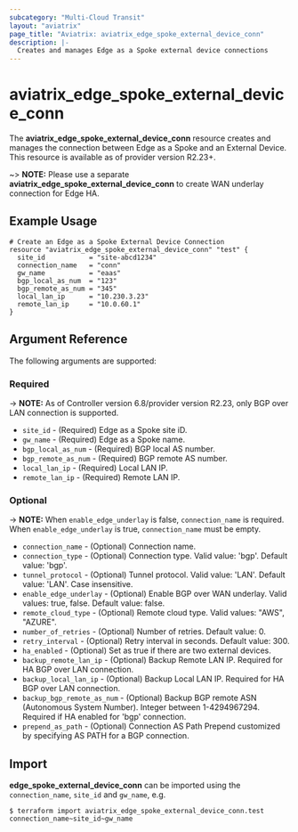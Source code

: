 ```yaml
---
subcategory: "Multi-Cloud Transit"
layout: "aviatrix"
page_title: "Aviatrix: aviatrix_edge_spoke_external_device_conn"
description: |-
  Creates and manages Edge as a Spoke external device connections
---
```


# aviatrix_edge_spoke_external_device_conn

The **aviatrix_edge_spoke_external_device_conn** resource creates and manages the connection between Edge as a Spoke and an External Device. This resource is available as of provider version R2.23+.

~> **NOTE:** Please use a separate **aviatrix_edge_spoke_external_device_conn** to create WAN underlay connection for Edge HA.

## Example Usage

```hcl
# Create an Edge as a Spoke External Device Connection
resource "aviatrix_edge_spoke_external_device_conn" "test" {
  site_id           = "site-abcd1234"
  connection_name   = "conn"
  gw_name           = "eaas"
  bgp_local_as_num  = "123"
  bgp_remote_as_num = "345"
  local_lan_ip      = "10.230.3.23"
  remote_lan_ip     = "10.0.60.1"
}
```

## Argument Reference

The following arguments are supported:

### Required

-> **NOTE:** As of Controller version 6.8/provider version R2.23, only BGP over LAN connection is supported.

* `site_id` - (Required) Edge as a Spoke site iD.
* `gw_name` - (Required) Edge as a Spoke name.
* `bgp_local_as_num` - (Required) BGP local AS number.
* `bgp_remote_as_num` - (Required) BGP remote AS number.
* `local_lan_ip` - (Required) Local LAN IP.
* `remote_lan_ip` - (Required) Remote LAN IP.

### Optional

-> **NOTE:** When `enable_edge_underlay` is false, `connection_name` is required. When `enable_edge_underlay` is true, `connection_name` must be empty. 

* `connection_name` - (Optional) Connection name.
* `connection_type` - (Optional) Connection type. Valid value: 'bgp'. Default value: 'bgp'.
* `tunnel_protocol` - (Optional) Tunnel protocol. Valid value: 'LAN'. Default value: 'LAN'. Case insensitive.
* `enable_edge_underlay` - (Optional) Enable BGP over WAN underlay. Valid values: true, false. Default value: false.
* `remote_cloud_type` - (Optional) Remote cloud type. Valid values: "AWS", "AZURE".
* `number_of_retries` - (Optional) Number of retries. Default value: 0.
* `retry_interval` - (Optional) Retry interval in seconds. Default value: 300.
* `ha_enabled` - (Optional) Set as true if there are two external devices.
* `backup_remote_lan_ip` - (Optional) Backup Remote LAN IP. Required for HA BGP over LAN connection.
* `backup_local_lan_ip` - (Optional) Backup Local LAN IP. Required for HA BGP over LAN connection.
* `backup_bgp_remote_as_num` - (Optional) Backup BGP remote ASN (Autonomous System Number). Integer between 1-4294967294. Required if HA enabled for 'bgp' connection.
* `prepend_as_path` - (Optional) Connection AS Path Prepend customized by specifying AS PATH for a BGP connection.

## Import

**edge_spoke_external_device_conn** can be imported using the `connection_name`, `site_id` and `gw_name`, e.g.

```
$ terraform import aviatrix_edge_spoke_external_device_conn.test connection_name~site_id~gw_name
```

